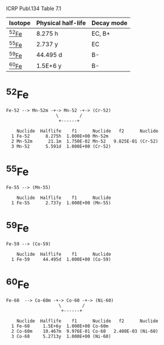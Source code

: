 ICRP Publ.134 Table 7.1

|Isotope                  |Physical half-life |Decay mode|
|-------------------------|-------------------|----------|
|[<sup>52</sup>Fe](#52Fe) |8.275 h            |EC, B+
|[<sup>55</sup>Fe](#55Fe) |2.737 y            |EC
|[<sup>59</sup>Fe](#59Fe) |44.495 d           |B-
|[<sup>60</sup>Fe](#60Fe) |1.5E+6 y           |B-

# <sup>52</sup>Fe

```
Fe-52 --> Mn-52m -+-> Mn-52 -+-> (Cr-52)
                   \        /
                    +------+
```

```
    Nuclide  Halflife    f1      Nuclide   f2      Nuclide
  1 Fe-52      8.275h  1.000E+00 Mn-52m
  2 Mn-52m      21.1m  1.750E-02 Mn-52   9.825E-01 (Cr-52)
  3 Mn-52      5.591d  1.000E+00 (Cr-52)
```

# <sup>55</sup>Fe

```
Fe-55 --> (Mn-55)
```

```
    Nuclide  Halflife    f1      Nuclide
  1 Fe-55      2.737y  1.000E+00 (Mn-55)
```

# <sup>59</sup>Fe

```
Fe-59 --> (Co-59)
```

```
    Nuclide  Halflife    f1      Nuclide
  1 Fe-59     44.495d  1.000E+00 (Co-59)
```

# <sup>60</sup>Fe

```
Fe-60  --> Co-60m -+-> Co-60 -+-> (Ni-60)
                    \        /
                     +------+
```

```
    Nuclide  Halflife    f1      Nuclide   f2      Nuclide
  1 Fe-60     1.5E+6y  1.000E+00 Co-60m
  2 Co-60m    10.467m  9.976E-01 Co-60   2.400E-03 (Ni-60)
  3 Co-60     5.2713y  1.000E+00 (Ni-60)
```
